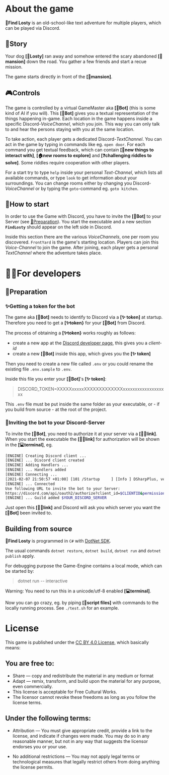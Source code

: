 # About the game
**🐶Find Losty** is an old-school-like text adventure for multiple players, which can be played via Discord.

## 📖Story
Your dog **[🐶Losty]** ran away and somehow entered the scary abandoned **[🏡mansion]** down the road. You gather a few friends and start a recue mission.

The game starts directly in front of the **[🏡mansion]**.

## 🎮Controls
The game is controlled by a virtual GameMaster aka **[🤖Bot]** (this is some kind of AI if you will). This **[🤖Bot]** gives you a textual representation of the things happening in-game.
Each location in the game happens inside a specific Discord-*VoiceChannel*, which you join. This way you can only talk to and hear the persons staying with you at the same location.

To take action, each player gets a dedicated Discord-*TextChannel*. You can act in the game by typing in commands like eg. `open door`. For each command you get textual feedback,
which can contain **[🧻new things to interact with]**, **[🏠new rooms to explore]** and **[❓challenging riddles to solve]**. Some riddles require cooperation with other players.

For a start try to type `help` inside your personal *Text-Channel*, which lists all available commands, or type `look` to get information about your surroundings. You can change rooms either by changing you Discord-*VoiceChannel* or by typing the `goto`-command eg. `goto kitchen`.

## 🚦How to start
In order to use the Game with Discord, you have to invite the **[🤖Bot]** to your Server (see [🔧Preparation](#🔧Preparation)). You start the executable and a new section **`FindLosty`** should appear on the left side in Discord.

Inside this section there are the various *VoiceChannels*, one per room you discovered. `FrontYard` is the game's starting location. Players can join this *Voice-Channel* to join the game.
After joining, each player gets a personal *TextChannel* where the adventure takes place.


# 👩‍💻For developers
## 🔧Preparation

### ✨Getting a token for the bot
The game aka **[🤖Bot]** needs to identify to Discord via a **[✨ token]** at startup. Therefore you need to get a **[✨token}** for your **[🤖Bot]** from Discord.

The process of obtaining a **[✨token}** works roughly as follows:
* create a new app at the [Discord developer page](https://discord.com/developers/applications), this gives you a *client-id*
* create a new **[🤖Bot]** inside this app, which gives you the **[✨ token]**

Then you need to create a new file called `.env` or you could rename the existing file `.env.sample` to `.env`.

Inside this file you enter your **[🤖Bot]**'s **[✨ token]**:

> DISCORD_TOKEN=XXXXXxxxxxXXXXXXXXXXXXXxxxxxxxxxxxxxxxxxxx

This `.env` file must be put inside the same folder as your executable, or - if you build from source - at the root of the project.

### 🤖Inviting the bot to your Discord-Server
To invite the **[🤖Bot]**, you need to authorize it at your server via a **[🧝‍♂️link]**.
When you start the executable the **[🧝‍♂️link]** for authorization will be shown in the **[💻terminal]**, eg.

~~~ bash
[ENGINE] Creating Discord client ...
[ENGINE] ... Discord client created
[ENGINE] Adding Handlers ...
[ENGINE] ... Handlers added 
[ENGINE] Connecting ...
[2021-02-07 21:50:57 +01:00] [101 /Startup     ] [Info ] DSharpPlus, version 4.0.0-rc1
[ENGINE] ... Connected
Use following URL to invite the bot to your Server:
https://discord.com/api/oauth2/authorize?client_id=$CLIENTID&permissions=297802768&scope=bot
[ENGINE] ... Guild added $YOUR_DISCORD_SERVER
~~~

Just open this **[🧝‍♂️link]** and Discord will ask you which server you want the **[🤖Bot]** been invited to.

## Building from source
**🐶Find Losty** is programmed in `C#` with [DotNet SDK](https://dotnet.microsoft.com/download/dotnet/5.0).

The usual commands `dotnet restore`, `dotnet build`, `dotnet run` and `dotnet publish` apply.

For debugging purpose the Game-Engine contains a local mode, which can be started by:

> dotnet run -- interactive

Warning: You need to run this in a unicode/utf-8 enabled **[💻terminal]**.

Now you can go crazy, eg. by piping **[📜script files]** with commands to the locally running process. See `./test.sh` for an example.

# License
This game is published under the [CC BY 4.0 License](https://creativecommons.org/licenses/by/4.0/), which basically means:

## You are free to:
* Share — copy and redistribute the material in any medium or format
* Adapt — remix, transform, and build upon the material for any purpose, even commercially.
* This license is acceptable for Free Cultural Works.
* The licensor cannot revoke these freedoms as long as you follow the license terms.

## Under the following terms:
* Attribution — You must give appropriate credit, provide a link to the license, and indicate if changes were made. You may do so in any reasonable manner, but not in any way that suggests the licensor endorses you or your use.

* No additional restrictions — You may not apply legal terms or technological measures that legally restrict others from doing anything the license permits.

